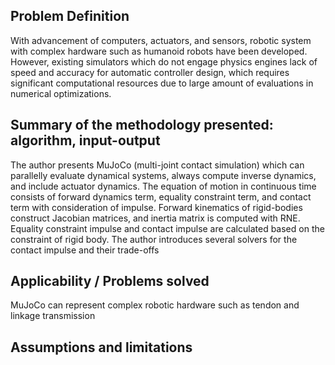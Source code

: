 ## Problem Definition
With advancement of computers, actuators, and sensors, robotic system with complex hardware such as humanoid robots have been developed. However, existing simulators which do not engage physics engines lack of speed and accuracy for automatic controller design, which requires significant computational resources due to large amount of evaluations in numerical optimizations.

## Summary of the methodology presented: algorithm, input-output
The author presents MuJoCo (multi-joint contact simulation) which can parallelly evaluate dynamical systems, always compute inverse dynamics, and include actuator dynamics. The equation of motion in continuous time consists of forward dynamics term, equality constraint term, and contact term with consideration of impulse.  Forward kinematics of rigid-bodies construct Jacobian matrices, and inertia matrix is computed with RNE. Equality constraint impulse and contact impulse are calculated based on the constraint of rigid body. The author introduces several solvers for the contact impulse and their trade-offs

## Applicability / Problems solved
MuJoCo can represent complex robotic hardware such as tendon and linkage transmission 

## Assumptions and limitations
